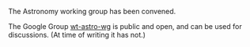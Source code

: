 The Astronomy working group has been convened.

The Google Group
[wt-astro-wg](https://groups.google.com/forum/#!forum/wt-astro-wg) is public
and open, and can be used for discussions.  (At time of writing it has not.)
